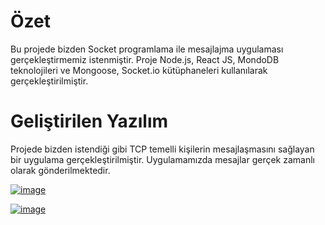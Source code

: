 # Özet
Bu projede bizden Socket programlama ile mesajlajma uygulaması gerçekleştirmemiz istenmiştir. Proje Node.js, React JS, MondoDB teknolojileri ve Mongoose, Socket.io kütüphaneleri kullanılarak gerçekleştirilmiştir.

# Geliştirilen Yazılım

Projede bizden istendiği gibi TCP temelli kişilerin mesajlaşmasını sağlayan bir uygulama gerçekleştirilmiştir. Uygulamamızda mesajlar gerçek zamanlı olarak gönderilmektedir.


[![image](https://i.hizliresim.com/5NBbRD.png)](https://hizliresim.com/5NBbRD)


[![image](https://i.hizliresim.com/qojjU1.png)](https://hizliresim.com/qojjU1)

